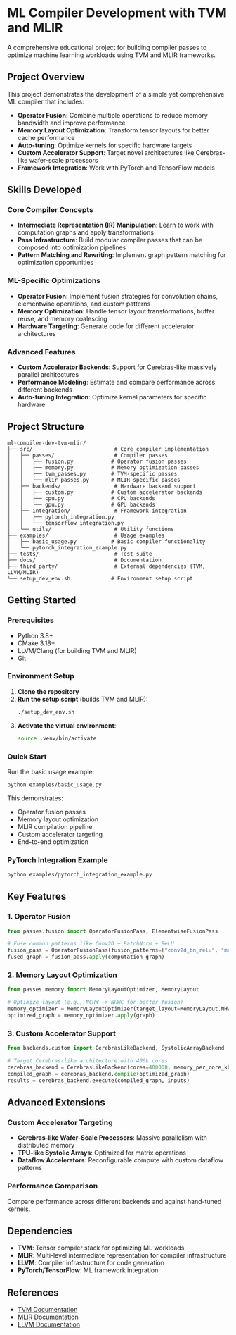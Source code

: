 # ML Compiler Development with TVM and MLIR

A comprehensive educational project for building compiler passes to optimize machine learning workloads using TVM and MLIR frameworks.

## Project Overview

This project demonstrates the development of a simple yet comprehensive ML compiler that includes:

- **Operator Fusion**: Combine multiple operations to reduce memory bandwidth and improve performance
- **Memory Layout Optimization**: Transform tensor layouts for better cache performance
- **Auto-tuning**: Optimize kernels for specific hardware targets
- **Custom Accelerator Support**: Target novel architectures like Cerebras-like wafer-scale processors
- **Framework Integration**: Work with PyTorch and TensorFlow models

## Skills Developed

### Core Compiler Concepts
- **Intermediate Representation (IR) Manipulation**: Learn to work with computation graphs and apply transformations
- **Pass Infrastructure**: Build modular compiler passes that can be composed into optimization pipelines
- **Pattern Matching and Rewriting**: Implement graph pattern matching for optimization opportunities

### ML-Specific Optimizations
- **Operator Fusion**: Implement fusion strategies for convolution chains, elementwise operations, and custom patterns
- **Memory Optimization**: Handle tensor layout transformations, buffer reuse, and memory coalescing
- **Hardware Targeting**: Generate code for different accelerator architectures

### Advanced Features
- **Custom Accelerator Backends**: Support for Cerebras-like massively parallel architectures
- **Performance Modeling**: Estimate and compare performance across different backends
- **Auto-tuning Integration**: Optimize kernel parameters for specific hardware

## Project Structure

```
ml-compiler-dev-tvm-mlir/
├── src/                          # Core compiler implementation
│   ├── passes/                   # Compiler passes
│   │   ├── fusion.py            # Operator fusion passes
│   │   ├── memory.py            # Memory optimization passes
│   │   ├── tvm_passes.py        # TVM-specific passes
│   │   └── mlir_passes.py       # MLIR-specific passes
│   ├── backends/                 # Hardware backend support
│   │   ├── custom.py            # Custom accelerator backends
│   │   ├── cpu.py               # CPU backends
│   │   └── gpu.py               # GPU backends
│   ├── integration/              # Framework integration
│   │   ├── pytorch_integration.py
│   │   └── tensorflow_integration.py
│   └── utils/                    # Utility functions
├── examples/                     # Usage examples
│   ├── basic_usage.py           # Basic compiler functionality
│   └── pytorch_integration_example.py
├── tests/                        # Test suite
├── docs/                         # Documentation
├── third_party/                  # External dependencies (TVM, LLVM/MLIR)
└── setup_dev_env.sh             # Environment setup script
```

## Getting Started

### Prerequisites

- Python 3.8+
- CMake 3.18+
- LLVM/Clang (for building TVM and MLIR)
- Git

### Environment Setup

1. **Clone the repository**
2. **Run the setup script** (builds TVM and MLIR):
   ```bash
   ./setup_dev_env.sh
   ```
3. **Activate the virtual environment**:
   ```bash
   source .venv/bin/activate
   ```

### Quick Start

Run the basic usage example:

```bash
python examples/basic_usage.py
```

This demonstrates:
- Operator fusion passes
- Memory layout optimization
- MLIR compilation pipeline
- Custom accelerator targeting
- End-to-end optimization

### PyTorch Integration Example

```bash
python examples/pytorch_integration_example.py
```

## Key Features

### 1. Operator Fusion

```python
from passes.fusion import OperatorFusionPass, ElementwiseFusionPass

# Fuse common patterns like Conv2D + BatchNorm + ReLU
fusion_pass = OperatorFusionPass(fusion_patterns=["conv2d_bn_relu", "matmul_add"])
fused_graph = fusion_pass.apply(computation_graph)
```

### 2. Memory Layout Optimization

```python
from passes.memory import MemoryLayoutOptimizer, MemoryLayout

# Optimize layout (e.g., NCHW -> NHWC for better fusion)
memory_optimizer = MemoryLayoutOptimizer(target_layout=MemoryLayout.NHWC)
optimized_graph = memory_optimizer.apply(graph)
```

### 3. Custom Accelerator Support

```python
from backends.custom import CerebrasLikeBackend, SystolicArrayBackend

# Target Cerebras-like architecture with 400k cores
cerebras_backend = CerebrasLikeBackend(cores=400000, memory_per_core_kb=48)
compiled_graph = cerebras_backend.compile(optimized_graph)
results = cerebras_backend.execute(compiled_graph, inputs)
```

## Advanced Extensions

### Custom Accelerator Targeting

- **Cerebras-like Wafer-Scale Processors**: Massive parallelism with distributed memory
- **TPU-like Systolic Arrays**: Optimized for matrix operations
- **Dataflow Accelerators**: Reconfigurable compute with custom dataflow patterns

### Performance Comparison

Compare performance across different backends and against hand-tuned kernels.

## Dependencies

- **TVM**: Tensor compiler stack for optimizing ML workloads
- **MLIR**: Multi-level intermediate representation for compiler infrastructure
- **LLVM**: Compiler infrastructure for code generation
- **PyTorch/TensorFlow**: ML framework integration

## References

- [TVM Documentation](https://tvm.apache.org/docs/)
- [MLIR Documentation](https://mlir.llvm.org/)
- [LLVM Documentation](https://llvm.org/docs/) 
